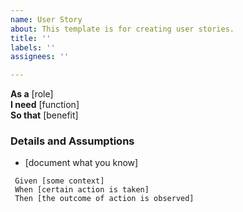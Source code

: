 ```yaml
---
name: User Story
about: This template is for creating user stories.
title: ''
labels: ''
assignees: ''

---
```


**As a** [role]  
 **I need** [function]  
 **So that** [benefit]  

### Details and Assumptions
 * [document what you know]

```gherkin
 Given [some context]
 When [certain action is taken]
 Then [the outcome of action is observed]
 ```

